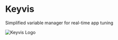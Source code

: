# Keyvis
 Simplified variable manager for real-time app tuning

![Keyvis Logo](https://github.com/tubarao312/Keyvis/assets/47680931/02785049-96a2-4a0c-8fe0-53c08b2b0f13)
